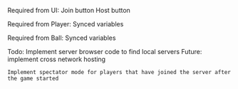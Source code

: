Required from UI:
    Join button
    Host button

Required from Player:
    Synced variables

Required from Ball:
    Synced variables

Todo:
    Implement server browser code to find local servers
        Future: implement cross network hosting

    Implement spectator mode for players that have joined the server after the game started